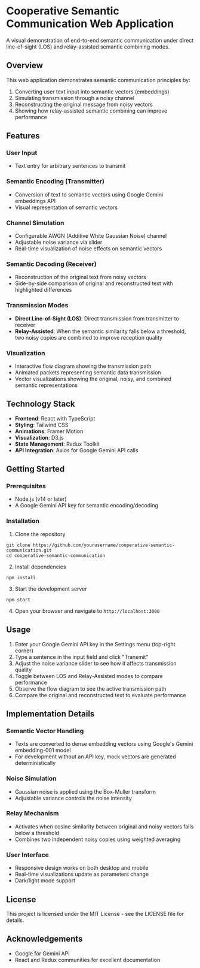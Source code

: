 # Cooperative Semantic Communication Web Application

A visual demonstration of end-to-end semantic communication under direct line-of-sight (LOS) and relay-assisted semantic combining modes.

## Overview

This web application demonstrates semantic communication principles by:

1. Converting user text input into semantic vectors (embeddings)
2. Simulating transmission through a noisy channel
3. Reconstructing the original message from noisy vectors
4. Showing how relay-assisted semantic combining can improve performance

## Features

### User Input
- Text entry for arbitrary sentences to transmit

### Semantic Encoding (Transmitter)
- Conversion of text to semantic vectors using Google Gemini embeddings API
- Visual representation of semantic vectors

### Channel Simulation
- Configurable AWGN (Additive White Gaussian Noise) channel
- Adjustable noise variance via slider
- Real-time visualization of noise effects on semantic vectors

### Semantic Decoding (Receiver)
- Reconstruction of the original text from noisy vectors
- Side-by-side comparison of original and reconstructed text with highlighted differences

### Transmission Modes
- **Direct Line-of-Sight (LOS)**: Direct transmission from transmitter to receiver
- **Relay-Assisted**: When the semantic similarity falls below a threshold, two noisy copies are combined to improve reception quality

### Visualization
- Interactive flow diagram showing the transmission path
- Animated packets representing semantic data transmission
- Vector visualizations showing the original, noisy, and combined semantic representations

## Technology Stack

- **Frontend**: React with TypeScript
- **Styling**: Tailwind CSS
- **Animations**: Framer Motion
- **Visualization**: D3.js
- **State Management**: Redux Toolkit
- **API Integration**: Axios for Google Gemini API calls

## Getting Started

### Prerequisites
- Node.js (v14 or later)
- A Google Gemini API key for semantic encoding/decoding

### Installation

1. Clone the repository
```
git clone https://github.com/yourusername/cooperative-semantic-communication.git
cd cooperative-semantic-communication
```

2. Install dependencies
```
npm install
```

3. Start the development server
```
npm start
```

4. Open your browser and navigate to `http://localhost:3000`

## Usage

1. Enter your Google Gemini API key in the Settings menu (top-right corner)
2. Type a sentence in the input field and click "Transmit"
3. Adjust the noise variance slider to see how it affects transmission quality
4. Toggle between LOS and Relay-Assisted modes to compare performance
5. Observe the flow diagram to see the active transmission path
6. Compare the original and reconstructed text to evaluate performance

## Implementation Details

### Semantic Vector Handling
- Texts are converted to dense embedding vectors using Google's Gemini embedding-001 model
- For development without an API key, mock vectors are generated deterministically

### Noise Simulation
- Gaussian noise is applied using the Box-Muller transform
- Adjustable variance controls the noise intensity

### Relay Mechanism
- Activates when cosine similarity between original and noisy vectors falls below a threshold
- Combines two independent noisy copies using weighted averaging

### User Interface
- Responsive design works on both desktop and mobile
- Real-time visualizations update as parameters change
- Dark/light mode support

## License

This project is licensed under the MIT License - see the LICENSE file for details.

## Acknowledgements

- Google for Gemini API
- React and Redux communities for excellent documentation
